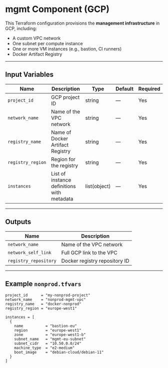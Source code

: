 # mgmt Component (GCP)

This Terraform configuration provisions the **management infrastructure** in GCP, including:

- A custom VPC network
- One subnet per compute instance
- One or more VM instances (e.g., bastion, CI runners)
- Docker Artifact Registry

---

## Input Variables

| Name             | Description                                 | Type | Default | Required |
|------------------|---------------------------------------------|------|---------|----------|
| `project_id`     | GCP project ID                              | string | — | Yes |
| `network_name`   | Name of the VPC network                     | string | — | Yes |
| `registry_name`  | Name of Docker Artifact Registry            | string | — | Yes |
| `registry_region`| Region for the registry                     | string | — | Yes |
| `instances`      | List of instance definitions with metadata  | list(object) | — | Yes |

---

## Outputs

| Name | Description |
|------|-------------|
| `network_name` | Name of the VPC network |
| `network_self_link` | Full GCP link to the VPC |
| `registry_repository` | Docker registry repository ID |

---

## Example `nonprod.tfvars`

```hcl
project_id      = "my-nonprod-project"
network_name    = "nonprod-mgmt-vpc"
registry_name   = "docker-nonprod"
registry_region = "europe-west1"

instances = [
  {
    name          = "bastion-eu"
    region        = "europe-west1"
    zone          = "europe-west1-b"
    subnet_name   = "mgmt-eu-subnet"
    subnet_cidr   = "10.50.0.0/24"
    machine_type  = "e2-medium"
    boot_image    = "debian-cloud/debian-11"
  }
]
